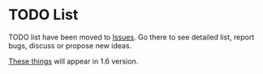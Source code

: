 # TODO List

TODO list have been moved to [Issues](https://github.com/Co0sh/BetonQuest/issues). Go there to see detailed list, report bugs, discuss or propose new ideas.

[These things](https://github.com/Co0sh/BetonQuest/issues?q=milestone%3A"1.6+version"+) will appear in 1.6 version. 